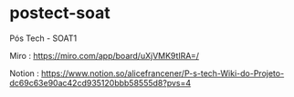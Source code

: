 # postect-soat

Pós Tech - SOAT1

Miro : https://miro.com/app/board/uXjVMK9tIRA=/

Notion : https://www.notion.so/alicefrancener/P-s-tech-Wiki-do-Projeto-dc69c63e90ac42cd935120bbb58555d8?pvs=4
